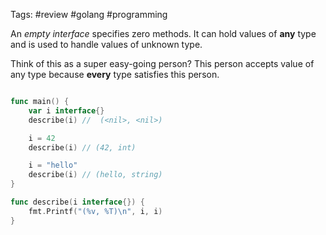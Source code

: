 Tags: #review #golang #programming 


An *empty interface* specifies zero methods. It can hold values of **any** type and is used to handle values of unknown type.

Think of this as a super easy-going person? This person accepts value of any type because **every** type satisfies this person.


```go

func main() {
	var i interface{}
	describe(i) // 	(<nil>, <nil>)

	i = 42
	describe(i) // (42, int)

	i = "hello"
	describe(i) // (hello, string)
}

func describe(i interface{}) {
	fmt.Printf("(%v, %T)\n", i, i)
}

```

